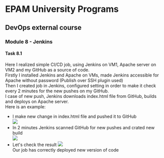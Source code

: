 # EPAM University Programs
## DevOps external course
### Module 8 - Jenkins
#### Task 8.1

Here I realized simple CI/CD job, using Jenkins on VM1, Apache server on VM2 and my GitHub as a source of code. <br>
Firstly I installed Jenkins and Apache on VMs, made Jenkins accessible for Apache without password (Publish over SSH plugin used) <br>
Then I created job in Jenkins, configured setting in order to make it check every 2 minutes for the new pushes on my GitHub. <br>
I case of new push, Jenkins downloads index.html file from GitHub, builds and deploys on Apache server. <br>
Here is an example:
* I make new change in index.html file and pushed it to GitHub <br>
![](1.png) <br>
* In 2 minutes Jenkins scanned GitHub for new pushes and crated new build <br>
![](2.png) <br>
* Let's check the result
![](3.png) <br>
Our job has correctly deployed new version of code
